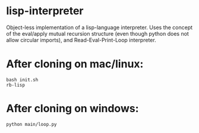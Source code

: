 # lisp-interpreter
Object-less implementation of a lisp-language interpreter.
Uses the concept of the eval/apply mutual recursion structure (even though python does not allow circular imports), and Read-Eval-Print-Loop interpreter.

# After cloning on mac/linux:
```
bash init.sh
rb-lisp
```

# After cloning on windows:
```
python main/loop.py
```
